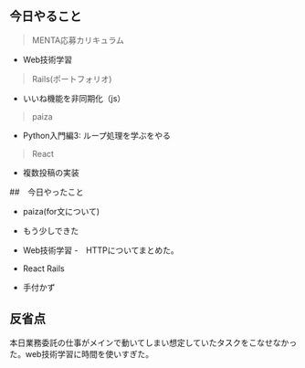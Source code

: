 ## 今日やること

> MENTA応募カリキュラム
- Web技術学習

> Rails(ポートフォリオ)
- いいね機能を非同期化（js）

> paiza
- Python入門編3: ループ処理を学ぶをやる

> React
- 複数投稿の実装



##　今日やったこと
- paiza(for文について)
 - もう少しできた

- Web技術学習
 -　HTTPについてまとめた。

- React Rails
 - 手付かず

## 反省点
本日業務委託の仕事がメインで動いてしまい想定していたタスクをこなせなかった。web技術学習に時間を使いすぎた。
